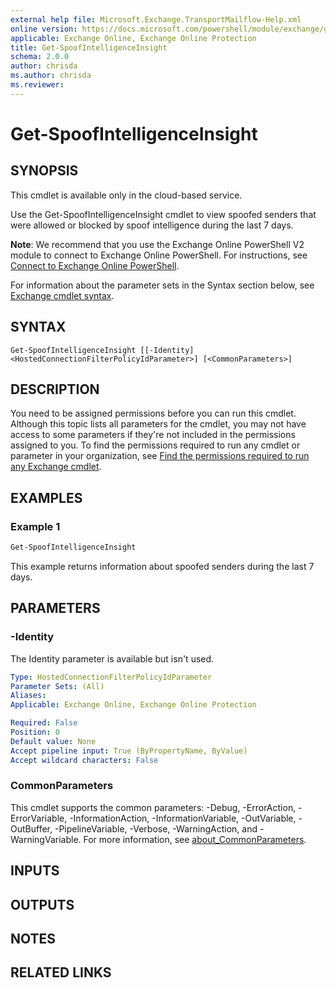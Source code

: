 ```yaml
---
external help file: Microsoft.Exchange.TransportMailflow-Help.xml
online version: https://docs.microsoft.com/powershell/module/exchange/get-spoofintelligenceinsight
applicable: Exchange Online, Exchange Online Protection
title: Get-SpoofIntelligenceInsight
schema: 2.0.0
author: chrisda
ms.author: chrisda
ms.reviewer:
---
```


# Get-SpoofIntelligenceInsight

## SYNOPSIS
This cmdlet is available only in the cloud-based service.

Use the Get-SpoofIntelligenceInsight cmdlet to view spoofed senders that were allowed or blocked by spoof intelligence during the last 7 days.

**Note**: We recommend that you use the Exchange Online PowerShell V2 module to connect to Exchange Online PowerShell. For instructions, see [Connect to Exchange Online PowerShell](https://docs.microsoft.com/powershell/exchange/connect-to-exchange-online-powershell).

For information about the parameter sets in the Syntax section below, see [Exchange cmdlet syntax](https://docs.microsoft.com/powershell/exchange/exchange-cmdlet-syntax).

## SYNTAX

```
Get-SpoofIntelligenceInsight [[-Identity] <HostedConnectionFilterPolicyIdParameter>] [<CommonParameters>]
```

## DESCRIPTION
You need to be assigned permissions before you can run this cmdlet. Although this topic lists all parameters for the cmdlet, you may not have access to some parameters if they're not included in the permissions assigned to you. To find the permissions required to run any cmdlet or parameter in your organization, see [Find the permissions required to run any Exchange cmdlet](https://docs.microsoft.com/powershell/exchange/find-exchange-cmdlet-permissions).

## EXAMPLES

### Example 1
```powershell
Get-SpoofIntelligenceInsight
```

This example returns information about spoofed senders during the last 7 days.

## PARAMETERS

### -Identity
The Identity parameter is available but isn't used.

```yaml
Type: HostedConnectionFilterPolicyIdParameter
Parameter Sets: (All)
Aliases:
Applicable: Exchange Online, Exchange Online Protection

Required: False
Position: 0
Default value: None
Accept pipeline input: True (ByPropertyName, ByValue)
Accept wildcard characters: False
```

### CommonParameters
This cmdlet supports the common parameters: -Debug, -ErrorAction, -ErrorVariable, -InformationAction, -InformationVariable, -OutVariable, -OutBuffer, -PipelineVariable, -Verbose, -WarningAction, and -WarningVariable. For more information, see [about_CommonParameters](https://go.microsoft.com/fwlink/p/?LinkID=113216).

## INPUTS

###  

## OUTPUTS

###  

## NOTES

## RELATED LINKS
